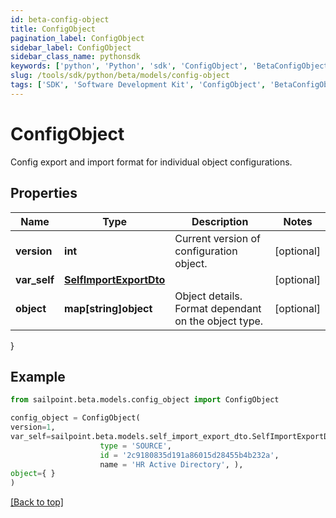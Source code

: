 ```yaml
---
id: beta-config-object
title: ConfigObject
pagination_label: ConfigObject
sidebar_label: ConfigObject
sidebar_class_name: pythonsdk
keywords: ['python', 'Python', 'sdk', 'ConfigObject', 'BetaConfigObject']
slug: /tools/sdk/python/beta/models/config-object
tags: ['SDK', 'Software Development Kit', 'ConfigObject', 'BetaConfigObject']
---
```


# ConfigObject

Config export and import format for individual object configurations.

## Properties

| Name | Type | Description | Notes |
| --- | --- | --- | --- |
| **version** | **int** | Current version of configuration object. | [optional] |
| **var_self** | [**SelfImportExportDto**](self-import-export-dto) |  | [optional] |
| **object** | **map[string]object** | Object details. Format dependant on the object type. | [optional] |

}

## Example

```python
from sailpoint.beta.models.config_object import ConfigObject

config_object = ConfigObject(
version=1,
var_self=sailpoint.beta.models.self_import_export_dto.SelfImportExportDto(
                    type = 'SOURCE',
                    id = '2c9180835d191a86015d28455b4b232a',
                    name = 'HR Active Directory', ),
object={ }
)

```

[[Back to top]](#)
